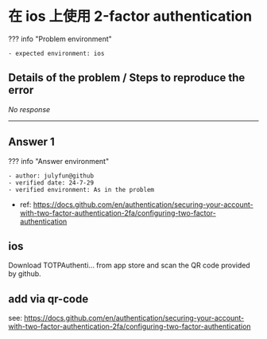 # 在 ios 上使用 2-factor authentication

??? info "Problem environment"

    - expected environment: ios

## Details of the problem / Steps to reproduce the error

_No response_

---

## Answer 1

??? info "Answer environment"

    - author: julyfun@github
    - verified date: 24-7-29
    - verified environment: As in the problem

- ref: https://docs.github.com/en/authentication/securing-your-account-with-two-factor-authentication-2fa/configuring-two-factor-authentication

## ios

Download TOTPAuthenti... from app store and scan the QR code provided by github.

## add via qr-code

see: https://docs.github.com/en/authentication/securing-your-account-with-two-factor-authentication-2fa/configuring-two-factor-authentication

[//]: # "Ex: > verified by zzz@github again on ... You may add video URL"
[//]: # "You can add --- Answer 2 here, copy Answer 1 above"
